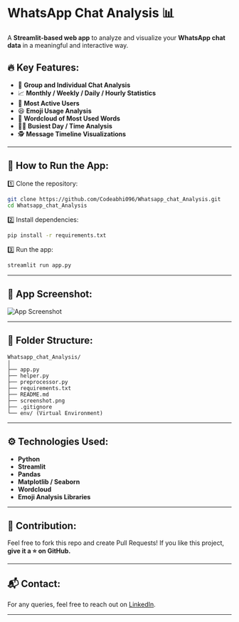 
# WhatsApp Chat Analysis 📊

A **Streamlit-based web app** to analyze and visualize your **WhatsApp chat data** in a meaningful and interactive way.

## 🔥 Key Features:
- 📅 **Group and Individual Chat Analysis**
- 📈 **Monthly / Weekly / Daily / Hourly Statistics**
- 💬 **Most Active Users**
- 😆 **Emoji Usage Analysis**
- 📝 **Wordcloud of Most Used Words**
- 🧑‍💻 **Busiest Day / Time Analysis**
- 🕵️ **Message Timeline Visualizations**

---

## 🚀 How to Run the App:
1️⃣ Clone the repository:
```bash
git clone https://github.com/Codeabhi096/Whatsapp_chat_Analysis.git
cd Whatsapp_chat_Analysis
````

2️⃣ Install dependencies:

```bash
pip install -r requirements.txt
```

3️⃣ Run the app:

```bash
streamlit run app.py
```

---

## 📸 App Screenshot:

![App Screenshot](https://github.com/Codeabhi096/Whatsapp_chat_Analysis/blob/main/screenshot.png?raw=true)

---

## 📂 Folder Structure:

```
Whatsapp_chat_Analysis/
│
├── app.py
├── helper.py
├── preprocessor.py
├── requirements.txt
├── README.md
├── screenshot.png
├── .gitignore
└── env/ (Virtual Environment)
```

---

## ⚙️ Technologies Used:

* **Python**
* **Streamlit**
* **Pandas**
* **Matplotlib / Seaborn**
* **Wordcloud**
* **Emoji Analysis Libraries**

---

## 🤝 Contribution:

Feel free to fork this repo and create Pull Requests!
If you like this project, **give it a ⭐ on GitHub.**

---

## 📬 Contact:

For any queries, feel free to reach out on [LinkedIn](https://www.linkedin.com/in/your-profile-link).

---
